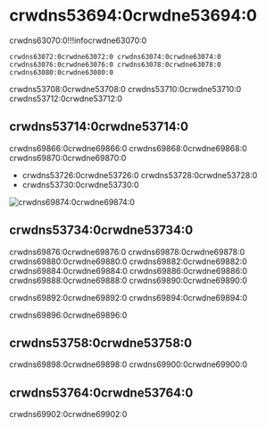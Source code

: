 # crwdns53694:0crwdne53694:0

crwdns63070:0!!!infocrwdne63070:0

    crwdns63072:0crwdne63072:0 crwdns63074:0crwdne63074:0 crwdns63076:0crwdne63076:0 crwdns63078:0crwdne63078:0  crwdns63080:0crwdne63080:0

crwdns53708:0crwdne53708:0 crwdns53710:0crwdne53710:0 crwdns53712:0crwdne53712:0

## crwdns53714:0crwdne53714:0

crwdns69866:0crwdne69866:0 crwdns69868:0crwdne69868:0 crwdns69870:0crwdne69870:0

* crwdns53726:0crwdne53726:0  crwdns53728:0crwdne53728:0
* crwdns53730:0crwdne53730:0

![crwdns69874:0crwdne69874:0](crwdns69872:0crwdne69872:0)

## crwdns53734:0crwdne53734:0

crwdns69876:0crwdne69876:0 crwdns69878:0crwdne69878:0  crwdns69880:0crwdne69880:0  crwdns69882:0crwdne69882:0  crwdns69884:0crwdne69884:0  crwdns69886:0crwdne69886:0  crwdns69888:0crwdne69888:0  crwdns69890:0crwdne69890:0

crwdns69892:0crwdne69892:0 crwdns69894:0crwdne69894:0

crwdns69896:0crwdne69896:0

## crwdns53758:0crwdne53758:0

crwdns69898:0crwdne69898:0 crwdns69900:0crwdne69900:0

## crwdns53764:0crwdne53764:0

crwdns69902:0crwdne69902:0
